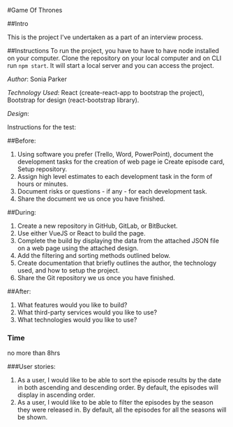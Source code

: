#Game Of Thrones

##Intro

This is the project I've undertaken as a part of an interview process. 

##Instructions
To run the project, you have to have to have node installed on your computer. Clone the repository on your local computer and on CLI run `npm start`. It will start a local server and you can access the project. 

*Author*: Sonia Parker

*Technology Used*: React (create-react-app to bootstrap the project), Bootstrap for design (react-bootstrap library).

*Design*:



Instructions for the test:

##Before:

1. Using software you prefer (Trello, Word, PowerPoint), document the development
tasks for the creation of web page ie Create episode card, Setup repository.
2. Assign high level estimates to each development task in the form of hours or
minutes.
3. Document risks or questions - if any - for each development task.
4. Share the document we us once you have finished.


##During:

1. Create a new repository in GitHub, GitLab, or BitBucket.
2. Use either VueJS or React to build the page.
3. Complete the build by displaying the data from the attached JSON file on a web
page using the attached design.
4. Add the filtering and sorting methods outlined below.
5. Create documentation that briefly outlines the author, the technology used, and how
to setup the project.
6. Share the Git repository we us once you have finished.

##After:

1. What features would you like to build?
2. What third-party services would you like to use?
3. What technologies would you like to use?


### Time
no more than 8hrs

###User stories:

1. As a user, I would like to be able to sort the episode results by the date in both
ascending and descending order. By default, the episodes will display in ascending
order.
2. As a user, I would like to be able to filter the episodes by the season they were
released in. By default, all the episodes for all the seasons will be shown.



